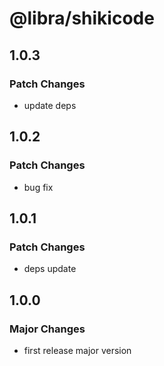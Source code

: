 # @libra/shikicode

## 1.0.3

### Patch Changes

- update deps

## 1.0.2

### Patch Changes

- bug fix

## 1.0.1

### Patch Changes

- deps update

## 1.0.0

### Major Changes

- first release major version
